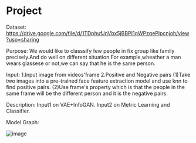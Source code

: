 # Project
Dataset:
https://drive.google.com/file/d/1TDphufJnVbx5jBBPI1qWPzqePlpcnjoh/view?usp=sharing

Purpose:
  We would like to classsify few people in fix group like family precisely.And do well on different situation.For example,wheather a man wears glassese or not,we can say that he is the same person.

Input:
1.Input image from videos'frame
2.Positive and Negative pairs
 (1)Take two images into a pre-trained face feature extraction model and use knn to find positive pairs.
 (2)Use frame's property which is that the people in the same frame will be the different person and it is the negative pairs.
 
Description:
Input1 on VAE+InfoGAN.
Input2 on Metric Learning and Classifier.

Model Graph:

![image]( https://github.com/tommy89231671/Project/blob/master/Model%20graph.jpg)

 
 
